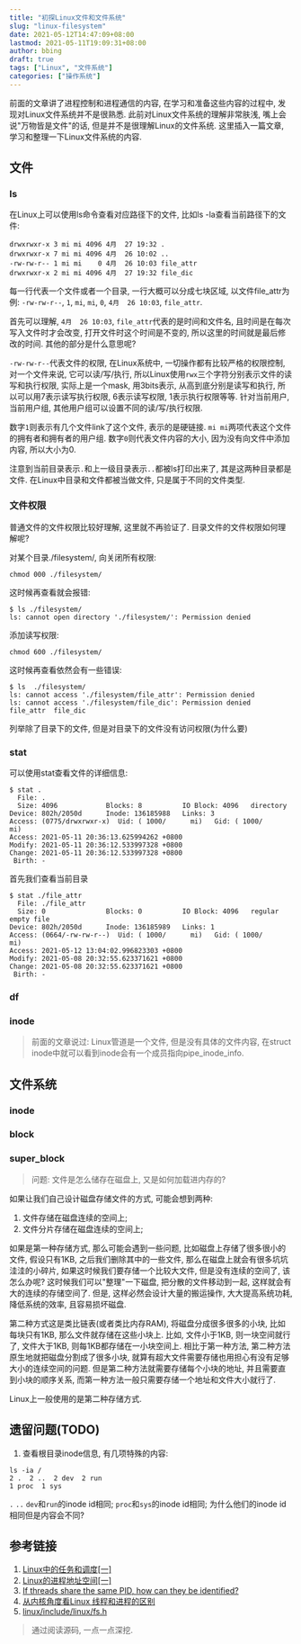 ```yaml
---
title: "初探Linux文件和文件系统"
slug: "linux-filesystem"
date: 2021-05-12T14:47:09+08:00
lastmod: 2021-05-11T19:09:31+08:00
author: bbing
draft: true
tags: ["Linux", "文件系统"]
categories: ["操作系统"]
---
```


前面的文章讲了进程控制和进程通信的内容, 在学习和准备这些内容的过程中, 发现对Linux文件系统并不是很熟悉. 此前对Linux文件系统的理解非常肤浅, 嘴上会说"万物皆是文件"的话, 但是并不是很理解Linux的文件系统. 这里插入一篇文章, 学习和整理一下Linux文件系统的内容.

<!--more-->

## 文件

### ls

在Linux上可以使用ls命令查看对应路径下的文件, 比如ls -la查看当前路径下的文件:
```
drwxrwxr-x 3 mi mi 4096 4月  27 19:32 .
drwxrwxr-x 7 mi mi 4096 4月  26 10:02 ..
-rw-rw-r-- 1 mi mi    0 4月  26 10:03 file_attr
drwxrwxr-x 2 mi mi 4096 4月  27 19:32 file_dic
```
每一行代表一个文件或者一个目录, 一行大概可以分成七块区域, 以文件file_attr为例: ```-rw-rw-r--```, ```1```, ```mi```, ```mi```, ```0```, ```4月  26 10:03```, ```file_attr```.

首先可以理解, ```4月  26 10:03```, ```file_attr```代表的是时间和文件名, 且时间是在每次写入文件时才会改变, 打开文件时这个时间是不变的, 所以这里的时间就是最后修改的时间. 其他的部分是什么意思呢?

```-rw-rw-r--```代表文件的权限, 在Linux系统中, 一切操作都有比较严格的权限控制, 对一个文件来说, 它可以读/写/执行, 所以Linux使用```rwx```三个字符分别表示文件的读写和执行权限, 实际上是一个mask, 用3bits表示, 从高到底分别是读写和执行, 所以可以用7表示读写执行权限, 6表示读写权限, 1表示执行权限等等. 针对当前用户, 当前用户组, 其他用户组可以设置不同的读/写/执行权限.

数字```1```则表示有几个文件link了这个文件, 表示的是硬链接. ```mi mi```两项代表这个文件的拥有者和拥有者的用户组. 数字```0```则代表文件内容的大小, 因为没有向文件中添加内容, 所以大小为0.

注意到当前目录表示```.```和上一级目录表示```..```都被ls打印出来了, 其是这两种目录都是文件. 在Linux中目录和文件都被当做文件, 只是属于不同的文件类型.

### 文件权限

普通文件的文件权限比较好理解, 这里就不再验证了. 目录文件的文件权限如何理解呢?

对某个目录./filesystem/, 向关闭所有权限:
```
chmod 000 ./filesystem/
```
这时候再查看就会报错:
```
$ ls ./filesystem/
ls: cannot open directory './filesystem/': Permission denied
```
添加读写权限:
```
chmod 600 ./filesystem/
```
这时候再查看依然会有一些错误:
```
$ ls  ./filesystem/
ls: cannot access './filesystem/file_attr': Permission denied
ls: cannot access './filesystem/file_dic': Permission denied
file_attr  file_dic
```
列举除了目录下的文件, 但是对目录下的文件没有访问权限(为什么要)


### stat

可以使用stat查看文件的详细信息:
```
$ stat .
  File: .
  Size: 4096            Blocks: 8          IO Block: 4096   directory
Device: 802h/2050d      Inode: 136185988   Links: 3
Access: (0775/drwxrwxr-x)  Uid: ( 1000/      mi)   Gid: ( 1000/      mi)
Access: 2021-05-11 20:36:13.625994262 +0800
Modify: 2021-05-11 20:36:12.533997328 +0800
Change: 2021-05-11 20:36:12.533997328 +0800
 Birth: -
```
首先我们查看当前目录
```
$ stat ./file_attr
  File: ./file_attr
  Size: 0               Blocks: 0          IO Block: 4096   regular empty file
Device: 802h/2050d      Inode: 136185989   Links: 1
Access: (0664/-rw-rw-r--)  Uid: ( 1000/      mi)   Gid: ( 1000/      mi)
Access: 2021-05-12 13:04:02.996823303 +0800
Modify: 2021-05-08 20:32:55.623371621 +0800
Change: 2021-05-08 20:32:55.623371621 +0800
 Birth: -
```

### df

### inode

> 前面的文章说过: Linux管道是一个文件, 但是没有具体的文件内容, 在struct inode中就可以看到inode会有一个成员指向pipe_inode_info.

## 文件系统

### inode

### block

### super_block

> 问题: 文件是怎么储存在磁盘上, 又是如何加载进内存的?

如果让我们自己设计磁盘存储文件的方式, 可能会想到两种:

1. 文件存储在磁盘连续的空间上;
2. 文件分片存储在磁盘连续的空间上;

如果是第一种存储方式, 那么可能会遇到一些问题, 比如磁盘上存储了很多很小的文件, 假设只有1KB, 之后我们删除其中的一些文件, 那么在磁盘上就会有很多坑坑洼洼的小碎片, 如果这时候我们要存储一个比较大文件, 但是没有连续的空间了, 该怎么办呢?  这时候我们可以"整理"一下磁盘, 把分散的文件移动到一起, 这样就会有大的连续的存储空间了. 但是, 这样必然会设计大量的搬运操作, 大大提高系统功耗, 降低系统的效率, 且容易损坏磁盘.

第二种方式这是类比链表(或者类比内存RAM), 将磁盘分成很多很多的小块, 比如每块只有1KB, 那么文件就存储在这些小块上. 比如, 文件小于1KB, 则一块空间就行了, 文件大于1KB, 则每1KB都存储在一小块空间上. 相比于第一种方法, 第二种方法原生地就把磁盘分割成了很多小块, 就算有超大文件需要存储也用担心有没有足够大小的连续空间的问题. 但是第二种方法就需要存储每个小块的地址, 并且需要直到小块的顺序关系, 而第一种方法一般只需要存储一个地址和文件大小就行了.

Linux上一般使用的是第二种存储方式.

## 遗留问题(TODO)

1. 查看根目录inode信息, 有几项特殊的内容:
```Shell
ls -ia /
2 .  2 ..  2 dev  2 run
1 proc  1 sys
```
```.``` ```..``` ```dev```和```run```的inode id相同;
```proc```和```sys```的inode id相同;
为什么他们的inode id相同但是内容会不同?

## 参考链接
1. [Linux中的任务和调度[一]](https://zhuanlan.zhihu.com/p/100030111)
2. [Linux的进程地址空间[一]](https://zhuanlan.zhihu.com/p/66794639)
3. [If threads share the same PID, how can they be identified?](https://stackoverflow.com/questions/9305992/if-threads-share-the-same-pid-how-can-they-be-identified)
4. [从内核角度看Linux 线程和进程的区别](https://blog.csdn.net/qq_28351465/article/details/88950311)
5. [linux/include/linux/fs.h](https://code.woboq.org/linux/linux/include/linux/fs.h.html#inode)

> 通过阅读源码, 一点一点深挖.